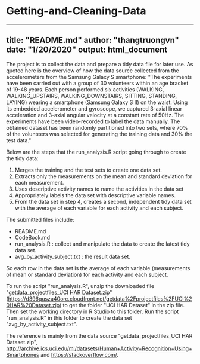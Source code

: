 # Getting-and-Cleaning-Data
---
title: "README.md"
author: "thangtruongvn"
date: "1/20/2020"
output: html_document
---

The project is to collect the data and prepare a tidy data file for later use. As quoted here is the overview of how the data source collected from the accelerometers from the Samsung Galaxy S smartphone: "The experiments have been carried out with a group of 30 volunteers within an age bracket of 19-48 years. Each person performed six activities (WALKING, WALKING_UPSTAIRS, WALKING_DOWNSTAIRS, SITTING, STANDING, LAYING) wearing a smartphone (Samsung Galaxy S II) on the waist. Using its embedded accelerometer and gyroscope, we captured 3-axial linear acceleration and 3-axial angular velocity at a constant rate of 50Hz. The experiments have been video-recorded to label the data manually. The obtained dataset has been randomly partitioned into two sets, where 70% of the volunteers was selected for generating the training data and 30% the test data."

Below are the steps that the run_analysis.R script going through to create the tidy data:

1. Merges the training and the test sets to create one data set.
2. Extracts only the measurements on the mean and standard deviation for each measurement.
3. Uses descriptive activity names to name the activities in the data set
4. Appropriately labels the data set with descriptive variable names.
5. From the data set in step 4, creates a second, independent tidy data set with the average of each variable for each activity and each subject.

The submitted files include:
- README.md
- CodeBook.md
- run_analysis.R : collect and manipulate the data to create the latest tidy data set.
- avg_by_activity_subject.txt : the result data set.

So each row in the data set is the average of each variable (measurements of mean or standard deviation) for each activity and each subject.

To run the script "run_analysis.R", unzip the downloaded file "getdata_projectfiles_UCI HAR Dataset.zip" (<https://d396qusza40orc.cloudfront.net/getdata%2Fprojectfiles%2FUCI%20HAR%20Dataset.zip>) to get the folder "UCI HAR Dataset" in the zip file.
Then set the working directory in R Studio to this folder. 
Run the script "run_analysis.R" in this folder to create the data set "avg_by_activity_subject.txt".

The reference is mainly from the data source "getdata_projectfiles_UCI HAR Dataset.zip", <http://archive.ics.uci.edu/ml/datasets/Human+Activity+Recognition+Using+Smartphones> and <https://stackoverflow.com/>.

